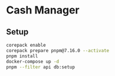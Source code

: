 # Cash Manager

## Setup

```sh
corepack enable
corepack prepare pnpm@7.16.0 --activate
pnpm install
docker-compose up -d
pnpm --filter api db:setup
```
